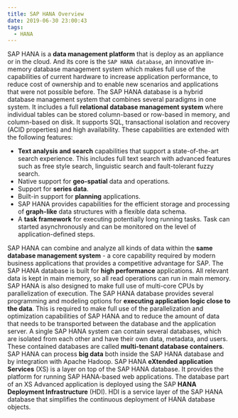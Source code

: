 ```yaml
---
title: SAP HANA Overview
date: 2019-06-30 23:00:43
tags:
  - HANA
---
```

SAP HANA is a **data management platform** that is deploy as an appliance or in the cloud.
And its core is the `SAP HANA database`, an innovative in-memory database management system which makes full use of the capabilities of current hardware to increase application performance, to reduce cost of ownership and to enable new scenarios and applications that were not possible before.
The SAP HANA database is a hybrid database management system that combines several paradigms in one system. It includes a full **relational database management system** where individual tables can be stored column-based or row-based in memory, and column-based on disk.
It supports SQL, transactional isolation and recovery (ACID properties) and high availability. These capabilities are extended with the following features:
- **Text analysis and search** capabilities that support a state-of-the-art search experience. This includes full text search with advanced features such as free style search, linguistic search and fault-tolerant fuzzy search.
- Native support for **geo-spatial** data and operations.
- Support for **series data**.
- Built-in support for **planning** applications.
- SAP HANA provides capabilities for the efficient storage and processing of **graph-like** data structures with a flexible data schema.
- A **task framework** for executing potentially long running tasks. Task can started asynchronously and can be monitored on the level of application-defined steps.

<!--more-->
SAP HANA can combine and analyze all kinds of data within the **same database management system** - a core capability required by modern business applications that provides a competitive advantage for SAP.
The SAP HANA database is built for **high performance** applications. All relevant data is kept in main memory, so all read operations can run in main memory. SAP HANA is also designed to make full use of multi-core CPUs by parallelization of execution.
The SAP HANA database provides several programming and modeling options for **executing application logic close to the data**. This is required to make full use of the parallelization and optimization capabilities of SAP HANA and to reduce the amount of data that needs to be transported between the database and the application server.
A single SAP HANA system can contain several databases, which are isolated from each other and have their own data, metadata, and users. These contained databases are called **multi-tenant database containers**.
SAP HANA can process **big data** both inside the SAP HANA database and by integration with Apache Hadoop.
SAP HANA **eXtended application Services** (XS) is a layer on top of the SAP HANA database. It provides the platform for running SAP HANA-based web applications.
The database part of an XS Advanced application is deployed using the SAP **HANA Deployment Infrastructure** (HDI). HDI is a service layer of the SAP HANA database that simplifies the continuous deployment of HANA database objects.
